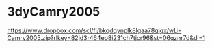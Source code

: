 # 3dyCamry2005
https://www.dropbox.com/scl/fi/bkqdqynplk8lgaa78qjqx/wLi-Camry2005.zip?rlkey=82jd3r464eo8i231ch7tjcr96&st=06qznr7d&dl=1
